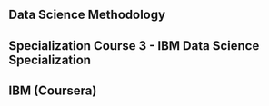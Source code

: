 ## Data Science Methodology

## Specialization Course 3 - IBM Data Science Specialization

## IBM (Coursera)
